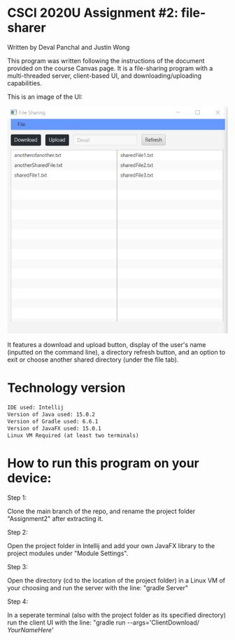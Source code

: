 # CSCI 2020U Assignment #2: file-sharer
Written by Deval Panchal and Justin Wong

This program was written following the instructions of the document provided on the course Canvas page. 
It is a file-sharing program with a multi-threaded server, client-based UI, and downloading/uploading capabilities.
	
This is an image of the UI:

![ProjectImage](./ProjectImage.PNG)

It features a download and upload button, display of the user's name (inputted on the command line), a directory refresh button,
and an option to exit or choose another shared directory (under the file tab).


# Technology version

	IDE used: Intellij
	Version of Java used: 15.0.2
	Version of Gradle used: 6.6.1
	Version of JavaFX used: 15.0.1
	Linux VM Required (at least two terminals)
	
# How to run this program on your device:

Step 1:

Clone the main branch of the repo, and rename the project folder "Assignment2" after extracting it.

Step 2:

Open the project folder in Intellij and add your own JavaFX library to the project modules under "Module Settings".

Step 3:

Open the directory (cd to the location of the project folder) in a Linux VM of your choosing and run the server with the line:
	"gradle Server"
	
Step 4:

In a seperate terminal (also with the project folder as its specified directory) run the client UI with the line:
	"gradle run --args='ClientDownload/ *YourNameHere*'
	
